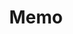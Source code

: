 ---
# This topic lives at
# https://digital.gov/topics/memo

slug: "memo"

# Topic Title
title: "Memo"

# description — keep it short and clear
summary: ""


# Weight
weight: 1

# For more information on managing topics,
# see https://github.com/GSA/digitalgov.gov/wiki
---